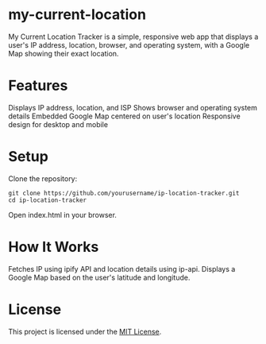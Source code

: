 # my-current-location
My Current Location Tracker is a simple, responsive web app that displays a user's IP address, location, browser, and operating system, with a Google Map showing their exact location.

# Features
Displays IP address, location, and ISP
Shows browser and operating system details
Embedded Google Map centered on user's location
Responsive design for desktop and mobile

# Setup

Clone the repository:
```console
git clone https://github.com/yourusername/ip-location-tracker.git
cd ip-location-tracker
```

Open index.html in your browser.

# How It Works
Fetches IP using ipify API and location details using ip-api.
Displays a Google Map based on the user's latitude and longitude.

# License
This project is licensed under the [MIT License](https://github.com/jobuyd/my-current-location?tab=MIT-1-ov-file).
